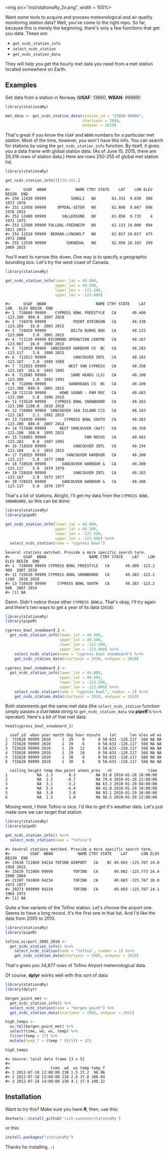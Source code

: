 <img src="inst/stationaRy_2x.png", width = 100%>

Want some tools to acquire and process meteorological and air quality monitoring station data? Well, you've come to the right repo. So far, because this is merely the beginning, there's only a few functions that get you data. These are:

- `get_ncdc_station_info`
- `select_ncdc_station`
- `get_ncdc_station_data` 

They will help you get the hourly met data you need from a met station located somewhere on Earth.

## Examples

Get data from a station in Norway (**USAF**: 13860, **WBAN**: 99999):

```R
library(stationaRy)

met_data <- get_ncdc_station_data(station_id = "13860-99999",
                                  startyear = 2009,
                                  endyear = 2010)
```

That's great if you know the `USAF` and `WBAN` numbers for a particular met station. Most of the time, however, you won't have this info. You can search for stations by using the `get_ncdc_station_info` function. By itself, it gives you a data frame with global station data. (As of June 15, 2015, there are 29,316 rows of station data.) Here are rows 250-255 of global met station list.

```R
library(stationaRy)

get_ncdc_station_info()[250:255,]
```

```
#>      USAF  WBAN             NAME CTRY STATE    LAT    LON ELEV BEGIN  END
#> 250 12430 99999           SONGLI   NO       63.333  9.650  300  1973 1976
#> 251 12450 99999     OPPDAL-SETER   NO       62.600  9.667  606  1976 2015
#> 252 12480 99999       VALLERSUND   NO       63.850  9.733    4  1973 1975
#> 253 12500 99999 FOLLDAL-FREDHEIM   NO       62.133 10.000  694  2011 2015
#> 254 12520 99999  BERKAK-LYNGHOLT   NO       62.817 10.017  475  1973 2008
#> 255 12530 99999         SOKNEDAL   NO       62.950 10.183  299  2009 2015
```

You'll want to narrow this down. One way is to specify a geographic bounding box. Let's try the west coast of Canada. 

```R
library(stationaRy)

get_ncdc_station_info(lower_lat = 49.000,
                      upper_lat = 49.500,
                      lower_lon = -123.500,
                      upper_lon = -123.000)
```

```
#>      USAF  WBAN                      NAME CTRY STATE    LAT      LON   ELEV BEGIN  END
#> 1  710040 99999    CYPRESS BOWL FREESTYLE   CA       49.400 -123.200  969.0  2007 2010
#> 2  710370 99999            POINT ATKINSON   CA       49.330 -123.265   35.0  2003 2015
#> 3  710420 99999           DELTA BURNS BOG   CA       49.133 -123.000    3.0  2001 2015
#> 4  711120 99999 RICHMOND OPERATION CENTRE   CA       49.167 -123.067   16.0  1980 2015
#> 5  712010 99999  VANCOUVER HARBOUR CS  BC   CA       49.283 -123.117    3.0  1980 2015
#> 6  712013 99999            VANCOUVER INTL   CA       49.183 -123.167    3.0  1988 1988
#> 7  712025 99999          WEST VAN CYPRESS   CA       49.350 -123.183  161.0  1993 1995
#> 8  712045 99999           SAND HEADS (LS)   CA       49.100 -123.300    1.0  1992 1995
#> 9  712090 99999          SANDHEADS CS  BC   CA       49.100 -123.300 -999.9  2001 2015
#> 10 712110 99999      HOWE SOUND - PAM ROC   CA       49.483 -123.300    5.0  1996 2015
#> 11 715620 99999    CYPRESS BOWL SNOWBOARD   CA       49.383 -123.200 1180.0  2010 2010
#> 12 716080 99999  VANCOUVER SEA ISLAND CCG   CA       49.183 -123.183    2.1  1982 2015
#> 13 716930 99999        CYPRESS BOWL SOUTH   CA       49.383 -123.200  886.0  2007 2014
#> 14 717840 99999      WEST VANCOUVER (AUT)   CA       49.350 -123.200  168.0  1995 2015
#> 15 718903 99999                 PAM ROCKS   CA       49.483 -123.283    0.0  1987 1995
#> 16 718920 99999            VANCOUVER INTL   CA       49.194 -123.184    4.3  1955 2015
#> 17 718925 99999         VANCOUVER HARBOUR   CA       49.300 -123.117    5.0  1977 1980
#> 18 718926 99999       VANCOUVER HARBOUR &   CA       49.300 -123.117    5.0  1979 1979
#> 19 728920 99999            VANCOUVER INTL   CA       49.183 -123.167    3.0  1973 1977
#> 20 728925 99999       VANCOUVER HARBOUR &   CA       49.300 -123.117    5.0  1976 1977
```

That's a lot of stations. Alright, I'll get my data from the `CYPRESS BOWL SNOWBOARD`, so this can be done:

```R
library(stationaRy)
library(pipeR)

get_ncdc_station_info(lower_lat = 49.000,
                      upper_lat = 49.500,
                      lower_lon = -123.500,
                      upper_lon = -123.000) %>>%
  select_ncdc_station(name = "cypress bowl")
```

```
Several stations matched. Provide a more specific search term.
#>      USAF  WBAN                   NAME CTRY STATE    LAT    LON ELEV BEGIN  END
#> 1  710040 99999 CYPRESS BOWL FREESTYLE   CA       49.400 -123.2  969  2007 2010
#> 11 715620 99999 CYPRESS BOWL SNOWBOARD   CA       49.383 -123.2 1180  2010 2010
#> 13 716930 99999     CYPRESS BOWL SOUTH   CA       49.383 -123.2  886  2007 2014
#> [1] NA
```

Damn. Didn't notice those other `CYPRESS BOWL`s. That's okay, I'll try again and there's two ways to get a year of its data (`2010`):

```R
library(stationaRy)
library(pipeR)

cypress_bowl_snowboard_1 <- 
  get_ncdc_station_info(lower_lat = 49.000,
                        upper_lat = 49.500,
                        lower_lon = -123.500,
                        upper_lon = -123.000) %>>%
    select_ncdc_station(name = "cypress bowl snowboard") %>>%
    get_ncdc_station_data(startyear = 2010, endyear = 2010)
    
cypress_bowl_snowboard_2 <- 
  get_ncdc_station_info(lower_lat = 49.000,
                        upper_lat = 49.500,
                        lower_lon = -123.500,
                        upper_lon = -123.000) %>>%
    select_ncdc_station(name = "cypress bowl", number = 2) %>>%
    get_ncdc_station_data(startyear = 2010, endyear = 2010)
```

Both statements get the same met data (the `select_ncdc_station` function simply passes a `USAF`/`WBAN` string to `get_ncdc_station_data` via **pipeR**'s `%>>%` operator). Here's a bit of that met data:

```
head(cypress_bowl_snowboard_1)
```

```
  usaf_id  wban year month day hour minute    lat      lon elev wd ws 
1  715620 99999 2010     1  29    0      0 50.633 -128.117  568 NA NA
2  715620 99999 2010     1  29    6      0 50.633 -128.117  568 NA NA 
3  715620 99999 2010     1  29   12      0 50.633 -128.117  568 NA NA 
4  715620 99999 2010     1  29   18      0 50.633 -128.117  568 NA NA 
5  715620 99999 2010     1  30    0      0 50.633 -128.117  568 NA NA
6  715620 99999 2010     1  30    6      0 50.633 -128.117  568 NA NA

  ceiling_height temp dew_point atmos_pres   rh                time 
1             NA  1.3       0.3         NA 93.0 2010-01-28 16:00:00
2             NA  2.5      -0.7         NA 79.4 2010-01-28 22:00:00
3             NA  3.1      -3.2         NA 63.3 2010-01-29 04:00:00
4             NA  5.5      -6.4         NA 42.0 2010-01-29 10:00:00
5             NA  3.0       2.0         NA 93.1 2010-01-29 16:00:00
6             NA  1.5       1.0         NA 96.5 2010-01-29 22:00:00
```

Moving west, I think Tofino is nice. I'd like to get it's weather data. Let's just make sure we can target that station.

```R
library(stationaRy)
library(pipeR)

get_ncdc_station_info() %>>%
  select_ncdc_station(name = "tofino")
```

```
#> Several stations matched. Provide a more specific search term.
#>         USAF  WBAN           NAME CTRY STATE    LAT      LON ELEV BEGIN  END
#> 15638 711060 94234 TOFINO AIRPORT   CA    BC 49.083 -125.767 24.0  1958 2015
#> 15639 711060 99999         TOFINO   CA       49.082 -125.773 24.4  2000 2004
#> 21397 741060 94234         TOFINO   CA       49.083 -125.767 20.0  1973 1977
#> 29273 999999 94234         TOFINO   CA       49.083 -125.767 24.1  1964 1972
#> [1] NA
```

Quite a few variants of the Tofino station. Let's choose the airport one. Seems to have a long record. It's the first one in that list. And I'd like the data from 2005 to 2010.

```R
library(stationaRy)
library(pipeR)

tofino_airport_2005_2010 <- 
  get_ncdc_station_info() %>>%
    select_ncdc_station(name = "tofino", number = 1) %>>%
    get_ncdc_station_data(startyear = 2005, endyear = 2010)
```

That's gives you 34,877 rows of Tofino Airport meteorological data.

Of course, **dplyr** works well with this sort of data:

```R
library(stationaRy)
library(dplyr)

bergen_point_met <- 
  get_ncdc_station_info() %>%
  select_ncdc_station(name = "bergen point") %>%
  get_ncdc_station_data(startyear = 2006, endyear = 2015)

high_temps <- 
  as.tbl(bergen_point_met) %>% 
  select(time, wd, ws, temp) %>% 
  filter(temp > 37) %>%
  mutate(temp_f = (temp * (9/5)) + 32)

high_temps
```

```
#> Source: local data frame [3 x 5]
#> 
#>                  time  wd  ws temp temp_f
#> 1 2012-07-18 12:00:00 230 1.5 37.2  98.96
#> 2 2012-07-18 13:00:00 220 2.6 37.8 100.04
#> 3 2012-07-18 14:00:00 230 4.1 37.9 100.22
```

## Installation

Want to try this? Make sure you have **R**, then, use this:

```R
devtools::install_github('rich-iannone/stationaRy')
```

or this:

```R
install.packages("stationaRy")
```

Thanks for installing. `:)`
